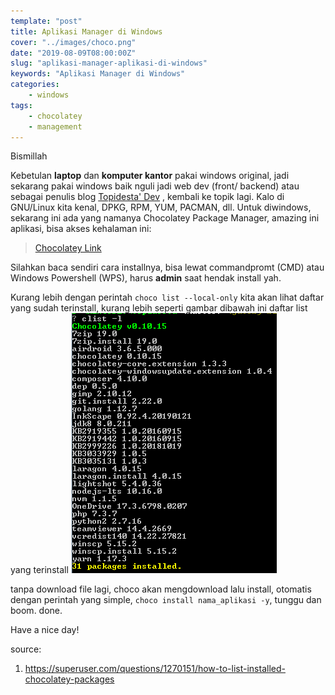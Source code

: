 ```yaml
---
template: "post"
title: Aplikasi Manager di Windows
cover: "../images/choco.png"
date: "2019-08-09T08:00:00Z"
slug: "aplikasi-manager-aplikasi-di-windows"
keywords: "Aplikasi Manager di Windows"
categories: 
    - windows
tags:
    - chocolatey
    - management
---
```


Bismillah

Kebetulan **laptop** dan **komputer kantor** pakai windows original, jadi sekarang pakai windows baik nguli jadi web dev (front/ backend) atau sebagai penulis blog [Topidesta' Dev](https://topidesta-dev.me)
, kembali ke topik lagi. Kalo di GNU/Linux kita kenal, DPKG, RPM, YUM, PACMAN, dll. Untuk diwindows, sekarang ini ada yang namanya Chocolatey Package Manager, amazing ini aplikasi, bisa akses kehalaman ini:

> [Chocolatey Link](https://chocolatey.org/packages)

Silahkan baca sendiri cara installnya, bisa lewat commandpromt (CMD) atau Windows Powershell (WPS), harus **admin** saat hendak install yah. 

Kurang lebih dengan perintah ``choco list --local-only`` kita akan lihat daftar yang sudah terinstall, kurang lebih seperti gambar dibawah ini daftar list yang terinstall
![Choco Installed Thinkpad](../images/chocolist-laptop-thinkpad.png)


tanpa download file lagi, choco akan mengdownload lalu install, otomatis dengan perintah yang simple, ``choco install nama_aplikasi -y``, tunggu dan boom. done.

Have a nice day!

source:
1. https://superuser.com/questions/1270151/how-to-list-installed-chocolatey-packages